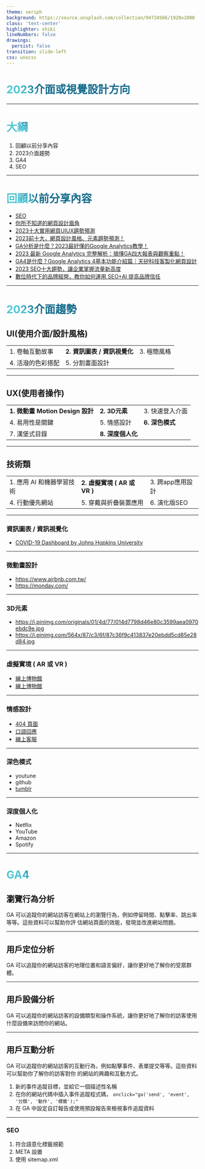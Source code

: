 ```yaml
---
theme: seriph
background: https://source.unsplash.com/collection/94734566/1920x1080
class: 'text-center'
highlighter: shiki
lineNumbers: false
drawings:
  persist: false
transition: slide-left
css: unocss
---
```


# 2023介面或視覺設計方向

---

# 大綱

1. 回顧以前分享內容
2. 2023介面趨勢
3. GA4
4. SEO

---

# 回顧以前分享內容

- [SEO](https://hackmd.io/@Eb6w0suDT--2ZKCyQxBjNw/rkrK96Nwq)
- [你所不知道的網頁設計眉角](https://hackmd.io/@Eb6w0suDT--2ZKCyQxBjNw/rJhKIt38j)
- [2023十大實用網頁UIUX趨勢預測](https://blog.simular.co/2023%E5%8D%81%E5%A4%A7%E5%AF%A6%E7%94%A8%E7%B6%B2%E9%A0%81uiux%E8%B6%A8%E5%8B%A2%E9%A0%90%E6%B8%AC-606ee6d0b37a)
- [2023前十大，網頁設計風格、元素趨勢預測！](https://blog.simular.co/2023%E5%89%8D%E5%8D%81%E5%A4%A7-%E7%B6%B2%E9%A0%81%E8%A8%AD%E8%A8%88%E9%A2%A8%E6%A0%BC-%E5%85%83%E7%B4%A0%E8%B6%A8%E5%8B%A2%E9%A0%90%E6%B8%AC-42890b55efaf)
- [GA分析是什麼？2023最好懂的Google Analytics教學！](https://welly.tw/digital-marketing/google-analytics-instruction)
- [2023 最新 Google Analytics 完整解析：搞懂GA四大報表與觀察重點！](https://ranking.works/knowledge/googleanalytics%E6%95%99%E5%AD%B8/)
- [GA4是什麼？Google Analytics 4基本功能介紹篇｜天矽科技客製化網頁設計](https://www.tsg.com.tw/blog-detail168-ga4.htm)
- [2023 SEO十大趨勢，讓企業掌握流量新高度](https://awoo.ai/zh-hant/blog/2023-seo-trends/)
- [數位時代下的品牌經營，教你如何運用 SEO+AI 提高品牌信任](https://awoo.ai/zh-hant/blog/use-seo-and-ai-to-improve-brand-trust/)

---

# 2023介面趨勢

## UI(使用介面/設計風格)

|     |     |     |
| --- | --- | --- |
| 1. 卷軸互動故事 | **2. 資訊圖表 / 資訊視覺化**  | 3. 極簡風格 |
| 4. 活潑的色彩搭配 | 5. 分割畫面設計 |  |

----

## UX(使用者操作)

|     |     |     |
| --- | --- | --- |
| **1. 微動畫 Motion Design 設計** | **2. 3D元素** | 3. 快速登入介面 |
| 4. 易用性是關鍵  | 5. 情感設計 | **6. 深色模式**  |
| 7. 漢堡式目錄 | **8. 深度個人化** |  |

----

## 技術類

|     |     |     |
| --- | --- | --- |
| 1. 應用 AI 和機器學習技術  | **2. 虛擬實境 ( AR 或 VR )** |  3. 跨app應用設計 |
| 4. 行動優先網站 | 5. 穿戴與折疊裝置應用  | 6. 演化版SEO |

---

### 資訊圖表 / 資訊視覺化

- [COVID-19 Dashboard by Johns Hopkins University](https://coronavirus.jhu.edu/map.html)

---

### 微動畫設計

- <https://www.airbnb.com.tw/>
- <https://monday.com/>

---

### 3D元素

- <https://i.pinimg.com/originals/01/4d/77/014d7798d46e80c3599aea0970ebdc9e.jpg>
- <https://i.pinimg.com/564x/87/c3/6f/87c36f9c413837e20ebdd5cd85e28d84.jpg>

---

### 虛擬實境 ( AR 或 VR )

- [線上博物館](https://www.louvre.fr/en/online-tours)
- [線上博物館](https://www.museivaticani.va/content/museivaticani/en/collezioni/musei/stanze-di-raffaello/tour-virtuale.html)

---

### 情感設計

- [404 頁面](https://i.pinimg.com/564x/1f/d4/b4/1fd4b413c54271eeb8a7896a6fffc8e9.jpg)
- [口語回應](https://cdn.dribbble.com/users/2431691/screenshots/5687783/media/921d656090dd19c16a0781c2f696a4d2.png)
- [線上客服](https://www.cathaylife.com.tw/cathaylife/)

---

### 深色模式

- youtune
- github
- [tumblr](https://www.tumblr.com/)

---

### 深度個人化

- Netflix
- YouTube
- Amazon
- Spotify

---

# GA4

## 瀏覽行為分析

GA 可以追蹤你的網站訪客在網站上的瀏覽行為，例如停留時間、點擊率、跳出率等等。這些資料可以幫助你評
估網站頁面的效能，發現並改進網站問題。

---

## 用戶定位分析

GA 可以追蹤你的網站訪客的地理位置和語言偏好，讓你更好地了解你的受眾群體。

---

## 用戶設備分析

GA 可以追蹤你的網站訪客的設備類型和操作系統，讓你更好地了解你的訪客使用什麼設備來訪問你的網站。

---

## 用戶互動分析

GA 可以追蹤你的網站訪客的互動行為，例如點擊事件、表單提交等等。這些資料可以幫助你了解你的訪客對你
的網站的興趣和互動方式。

1. 新的事件追蹤目標，並給它一個描述性名稱
2. 在你的網站代碼中插入事件追蹤程式碼， `onclick="ga('send', 'event', '分類', '動作', '標籤');"`
3. 在 GA 中設定自訂報告或使用預設報告來檢視事件追蹤資料

---

### SEO

1. 符合語意化標籤規範
2. META 設置
3. 使用 sitemap.xml

<style>
h1 {
  background-color: #2B90B6;
  background-image: linear-gradient(45deg, #4EC5D4 10%, #146b8c 20%);
  background-size: 100%;
  -webkit-background-clip: text;
  -moz-background-clip: text;
  -webkit-text-fill-color: transparent;
  -moz-text-fill-color: transparent;
}
</style>
